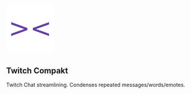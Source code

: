 # ![Compakt](icon_128.png)
## Twitch Compakt
Twitch Chat streamlining. Condenses repeated messages/words/emotes.
